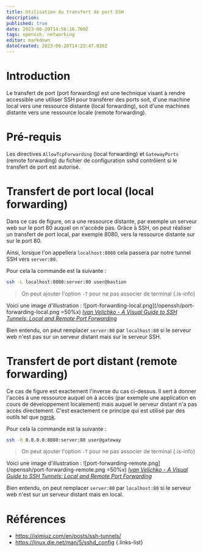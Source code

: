```yaml
---
title: Utilisation du transfert de port SSH
description: 
published: true
date: 2023-06-20T14:56:16.760Z
tags: openssh, networking
editor: markdown
dateCreated: 2023-06-20T14:23:47.026Z
---
```


# Introduction
Le transfert de port (port forwarding) est une technique visant à rendre accessible une utiliser SSH pour transférer des ports soit, d'une machine local vers une ressource distante (local forwarding), soit d'une machines distante vers une ressource locale (remote forwarding).

# Pré-requis
Les directives `AllowTcpForwarding` (local forwarding) et `GatewayPorts` (remote forwarding) du fichier de configuration sshd contrôlent si le transfert de port est autorisé.

# Transfert de port local (local forwarding)
Dans ce cas de figure, on a une ressource distante, par exemple un serveur web sur le port 80 auquel on n'accède pas. Grâce à SSH, on peut réaliser un transfert de port local, par exemple 8080, vers la ressource distante sur sur le port 80.

Ainsi, lorsque l'on appellera `localhost:8080` cela passera par notre tunnel SSH vers `server:80`.

Pour cela la commande est la suivante :
```bash
ssh -L localhost:8080:server:80 user@bastion
```
> On peut ajouter l'option `-T` pour ne pas associer de terminal
{.is-info}

Voici une image d'illustration :
![port-forwarding-local.png](/openssh/port-forwarding-local.png =50%x)
*[Ivan Velichko - A Visual Guide to SSH Tunnels: Local and Remote Port Forwarding](https://iximiuz.com/en/posts/ssh-tunnels/)*


Bien entendu, on peut remplacer `server:80` par `localhost:80` si le serveur web n'est pas sur un serveur distant mais sur le serveur SSH.

# Transfert de port distant (remote forwarding)
Ce cas de figure est exactement l'inverse du cas ci-dessus. Il sert à donner l'accès à une ressource auquel on à accès (par exemple une application en cours de développement localement) mais auquel le serveur distant n'a pas accès directement. C'est exactement ce principe qui est utilisé par des outils tel que [ngrok](https://ngrok.com/).

Pour cela la commande est la suivante :
```bash
ssh -R 0.0.0.0:8080:server:80 user@gateway
```
> On peut ajouter l'option `-T` pour ne pas associer de terminal
{.is-info}

Voici une image d'illustration :
![port-forwarding-remote.png](/openssh/port-forwarding-remote.png =50%x)
*[Ivan Velichko - A Visual Guide to SSH Tunnels: Local and Remote Port Forwarding](https://iximiuz.com/en/posts/ssh-tunnels/)*

Bien entendu, on peut remplacer `server:80` par `localhost:80` si le serveur web n'est sur un serveur distant mais en local.


# Références
- https://iximiuz.com/en/posts/ssh-tunnels/
- https://linux.die.net/man/5/sshd_config
{.links-list}